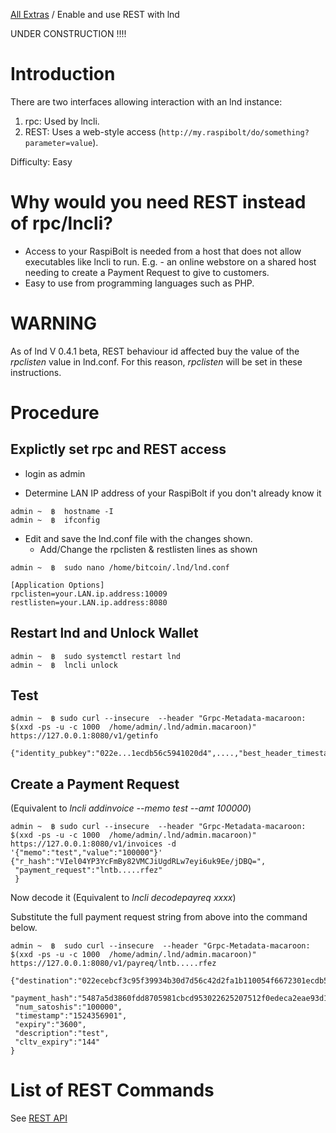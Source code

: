 [All Extras](README.md) / Enable and use REST with lnd

UNDER CONSTRUCTION !!!!


# Introduction #
There are two interfaces allowing interaction with an lnd instance:

1. rpc: Used by lncli.
2. REST: Uses a web-style access (`http://my.raspibolt/do/something?parameter=value`).

Difficulty: Easy

# Why would you need REST instead of rpc/lncli? #

* Access to your RaspiBolt is needed from a host that does not allow executables like lncli to run. E.g. - an online webstore on a shared host needing to create a Payment Request to give to customers.
* Easy to use from programming languages such as PHP.

# WARNING #
As of lnd V 0.4.1 beta, REST behaviour id affected buy the value of the *rpclisten* value in lnd.conf. For this reason, *rpclisten* will be set in these instructions.

# Procedure #

## Explictly set rpc and REST access ##

* login as admin

* Determine LAN IP address of your RaspiBolt if you don't already know it
```
admin ~  ฿  hostname -I
admin ~  ฿  ifconfig
```

* Edit and save the lnd.conf file with the changes shown.
   * Add/Change the rpclisten & restlisten lines as shown

`admin ~  ฿  sudo nano /home/bitcoin/.lnd/lnd.conf`

```
[Application Options]
rpclisten=your.LAN.ip.address:10009
restlisten=your.LAN.ip.address:8080
```
## Restart lnd  and Unlock Wallet ##
```
admin ~  ฿  sudo systemctl restart lnd
admin ~  ฿  lncli unlock
```

## Test ##
```
admin ~  ฿ sudo curl --insecure  --header "Grpc-Metadata-macaroon: $(xxd -ps -u -c 1000  /home/admin/.lnd/admin.macaroon)"   https://127.0.0.1:8080/v1/getinfo

{"identity_pubkey":"022e...1ecdb56c5941020d4",....,"best_header_timestamp":"1524352102"}
```

## Create a Payment Request ##
(Equivalent to *lncli addinvoice --memo test --amt 100000*)
```
admin ~  ฿ sudo curl --insecure  --header "Grpc-Metadata-macaroon: $(xxd -ps -u -c 1000  /home/admin/.lnd/admin.macaroon)"   https://127.0.0.1:8080/v1/invoices -d '{"memo":"test","value":"100000"}'
{"r_hash":"VIel04YP3YcFmBy82VMCJiUgdRLw7eyi6uk9Ee/jDBQ=",
 "payment_request":"lntb.....rfez"
 }
```
Now decode it (Equivalent to *lncli decodepayreq xxxx*)

Substitute the full payment request string from above into the command below.
```
admin ~  ฿  sudo curl --insecure  --header "Grpc-Metadata-macaroon: $(xxd -ps -u -c 1000  /home/admin/.lnd/admin.macaroon)"   https://127.0.0.1:8080/v1/payreq/lntb.....rfez

{"destination":"022ecebcf3c95f39934b30d7d56c42d2fa1b110054f6672301ecdb56c5941020d4",
 "payment_hash":"5487a5d3860fdd8705981cbcd953022625207512f0edeca2eae93d11efe30c14",
 "num_satoshis":"100000",
 "timestamp":"1524356901",
 "expiry":"3600",
 "description":"test",
 "cltv_expiry":"144"
}
```

# List of REST Commands #
See [REST API](https://github.com/ndeet/php-ln-lnd-rest/tree/master/docs/Api)




